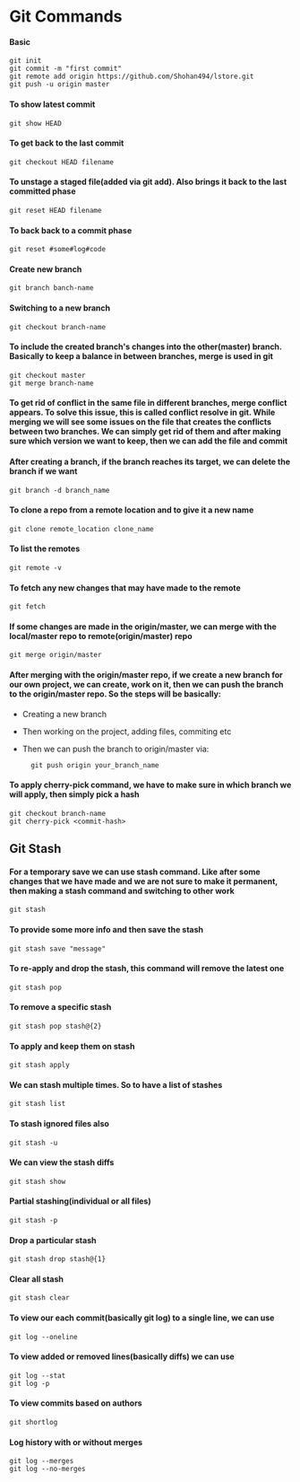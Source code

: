 # Git Commands

#### Basic
	git init
	git commit -m "first commit"
	git remote add origin https://github.com/Shohan494/lstore.git
	git push -u origin master

#### To show latest commit
	git show HEAD

#### To get back to the last commit
	git checkout HEAD filename

#### To unstage a staged file(added via git add). Also brings it back to the last committed phase
	git reset HEAD filename

#### To back back to a commit phase
	git reset #some#log#code

#### Create new branch
	git branch banch-name

#### Switching to a new branch
	git checkout branch-name

#### To include the created branch's changes into the other(master) branch. Basically to keep a balance in between branches, merge is used in git
	git checkout master
	git merge branch-name

#### To get rid of conflict in the same file in different branches, merge conflict appears. To solve this issue, this is called conflict resolve in git. While merging we will see some issues on the file that creates the conflicts between two branches. We can simply get rid of them and after making sure which version we want to keep, then we can add the file and commit

#### After creating a branch, if the branch reaches its target, we can delete the branch if we want
	git branch -d branch_name

#### To clone a repo from a remote location and to give it a new name
	git clone remote_location clone_name

#### To list the remotes
	git remote -v

#### To fetch any new changes that may have made to the remote
	git fetch

#### If some changes are made in the origin/master, we can merge with the local/master repo to remote(origin/master) repo
	git merge origin/master

#### After merging with the origin/master repo, if we create a new branch for our own project, we can create, work on it, then we can push the branch to the origin/master repo. So the steps will be basically:
- Creating a new branch
- Then working on the project, adding files, commiting etc
- Then we can push the branch to origin/master via:
	
		git push origin your_branch_name

#### To apply cherry-pick command, we have to make sure in which branch we will apply, then simply pick a hash
	git checkout branch-name
	git cherry-pick <commit-hash>

## Git Stash

#### For a temporary save we can use stash command. Like after some changes that we have made and we are not sure to make it permanent, then making a stash command and switching to other work
	git stash
#### To provide some more info and then save the stash
	git stash save "message"

#### To re-apply and drop the stash, this command will remove the latest one
	git stash pop
#### To remove a specific stash
    git stash pop stash@{2}
#### To apply and keep them on stash
	git stash apply

#### We can stash multiple times. So to have a list of stashes
	git stash list

#### To stash ignored files also
	git stash -u

#### We can view the stash diffs
	git stash show

#### Partial stashing(individual or all files)
	git stash -p

#### Drop a particular stash
	git stash drop stash@{1}

#### Clear all stash
	git stash clear

#### To view our each commit(basically git log) to a single line, we can use
	git log --oneline

#### To view added or removed lines(basically diffs) we can use
	git log --stat
	git log -p

#### To view commits based on authors
	git shortlog

#### Log history with or without merges
	git log --merges
	git log --no-merges
